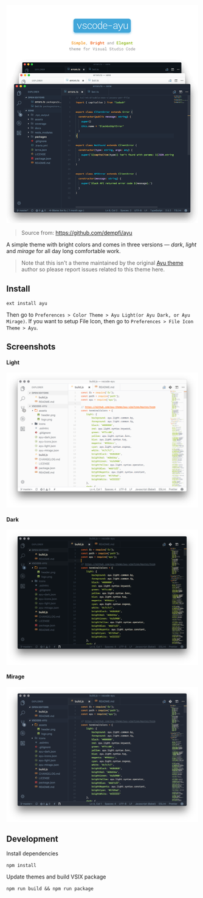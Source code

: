 ![vscode-ayu](assets/header.png)

> Source from: https://github.com/dempfi/ayu

A simple theme with bright colors and comes in three versions — *dark*, *light* and *mirage* for all day long comfortable work.

> Note that this isn't a theme maintained by the original [Ayu theme](https://github.com/dempfi/ayu) author so please report issues related to this theme here.

## Install

```shell
ext install ayu
```

Then go to `Preferences > Color Theme > Ayu Light(or Ayu Dark, or Ayu Mirage)`.
If you want to setup File Icon, then go to `Preferences > File Icon Theme > Ayu`.

## Screenshots

#### Light
![Light](assets/light.png)

#### Dark
![Dark](assets/dark.png)


#### Mirage
![Mirage](assets/mirage.png)

## Development

Install dependencies
```shell
npm install
```

Update themes and build VSIX package
```shell
npm run build && npm run package
```
